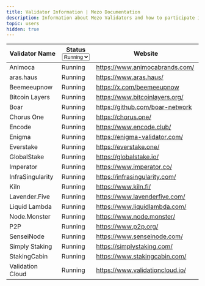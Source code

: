 ```yaml
---
title: Validator Information | Mezo Documentation
description: Information about Mezo Validators and how to participate in network security.
topic: users
hidden: true
---
```


<table>
  <thead>
    <tr>
      <th width="242">Validator Name</th>
      <th width="130">
        Status<select>
          <option value="kho2A8rahGbq" label="Running" color="blue"></option>
        </select>
      </th>
      <th width="340" data-type="content-ref">Website</th>
    </tr>
  </thead>
  <tbody>
    <tr>
      <td>Animoca</td>
      <td><span data-option="kho2A8rahGbq">Running</span></td>
      <td>
        <a href="https://www.animocabrands.com/"
          >https://www.animocabrands.com/</a
        >
      </td>
    </tr>
    <tr>
      <td>aras.haus</td>
      <td><span data-option="kho2A8rahGbq">Running</span></td>
      <td>
        <a href="https://www.aras.haus/"
          >https://www.aras.haus/</a
        >
      </td>
    </tr>
    <tr>
      <td>Beemeeupnow</td>
      <td><span data-option="kho2A8rahGbq">Running</span></td>
      <td><a href="https://x.com/beemeeupnow">https://x.com/beemeeupnow</a></td>
    </tr>
    <tr>
      <td>Bitcoin Layers</td>
      <td><span data-option="kho2A8rahGbq">Running</span></td>
      <td>
        <a href="https://www.bitcoinlayers.org/"
          >https://www.bitcoinlayers.org/</a
        >
      </td>
    </tr>
    <tr>
      <td>Boar</td>
      <td><span data-option="kho2A8rahGbq">Running</span></td>
      <td>
        <a href="https://github.com/boar-network">https://github.com/boar-network</a>
      </td>
    </tr>
    <tr>
      <td>Chorus One</td>
      <td><span data-option="kho2A8rahGbq">Running</span></td>
      <td><a href="https://chorus.one/">https://chorus.one/</a></td>
    </tr>
    <tr>
      <td>Encode</td>
      <td><span data-option="kho2A8rahGbq">Running</span></td>
      <td><a href="https://www.encode.club/">https://www.encode.club/</a></td>
    </tr>
     <tr>
      <td>Enigma</td>
      <td><span data-option="kho2A8rahGbq">Running</span></td>
      <td>
        <a href="https://enigma-validator.com/"
          >https://enigma-validator.com/</a
        >
      </td>
    </tr>
    <tr>
      <td>Everstake</td>
      <td><span data-option="kho2A8rahGbq">Running</span></td>
      <td><a href="https://everstake.one/">https://everstake.one/</a></td>
    </tr>
    <tr>
      <td>GlobalStake</td>
      <td><span data-option="kho2A8rahGbq">Running</span></td>
      <td><a href="https://globalstake.io/">https://globalstake.io/</a></td>
    </tr>
    <tr>
      <td>Imperator</td>
      <td><span data-option="kho2A8rahGbq">Running</span></td>
      <td><a href="https://www.imperator.co/">https://www.imperator.co/</a></td>
    </tr>
    <tr>
      <td>InfraSingularity</td>
      <td><span data-option="kho2A8rahGbq">Running</span></td>
      <td>
        <a href="https://infrasingularity.com/"
          >https://infrasingularity.com/</a
        >
      </td>
    </tr>
    <tr>
      <td>Kiln</td>
      <td><span data-option="kho2A8rahGbq">Running</span></td>
      <td>
        <a href="https://www.kiln.fi/"
          >https://www.kiln.fi/</a
        >
      </td>
    </tr>
    <tr>
      <td>Lavender.Five</td>
      <td><span data-option="kho2A8rahGbq">Running</span></td>
      <td>
        <a href="https://www.lavenderfive.com/"
          >https://www.lavenderfive.com/</a
        >
      </td>
    </tr>
    <tr>
      <td>Liquid Lambda</td>
      <td><span data-option="kho2A8rahGbq">Running</span></td>
      <td>
        <a href="https://www.liquidlambda.com/"
          >https://www.liquidlambda.com/</a
        >
      </td>
    </tr>
    <tr>
      <td>Node.Monster</td>
      <td><span data-option="kho2A8rahGbq">Running</span></td>
      <td><a href="https://www.node.monster/">https://www.node.monster/</a></td>
    </tr>
    <tr>
      <td>P2P</td>
      <td><span data-option="kho2A8rahGbq">Running</span></td>
      <td><a href="https://www.p2p.org/">https://www.p2p.org/</a></td>
    </tr>
    <tr>
      <td>SenseiNode</td>
      <td><span data-option="kho2A8rahGbq">Running</span></td>
      <td>
        <a href="https://www.senseinode.com/">https://www.senseinode.com/</a>
      </td>
    </tr>
    <tr>
      <td>Simply Staking</td>
      <td><span data-option="kho2A8rahGbq">Running</span></td>
      <td>
        <a href="https://simplystaking.com/">https://simplystaking.com/</a>
      </td>
    </tr>
    <tr>
      <td>StakingCabin</td>
      <td><span data-option="kho2A8rahGbq">Running</span></td>
      <td>
        <a href="https://www.stakingcabin.com/"
          >https://www.stakingcabin.com/</a
        >
      </td>
    </tr>
    <tr>
      <td>Validation Cloud</td>
      <td><span data-option="kho2A8rahGbq">Running</span></td>
      <td>
        <a href="https://www.validationcloud.io/"
          >https://www.validationcloud.io/</a
        >
      </td>
    </tr>
  </tbody>
</table>
